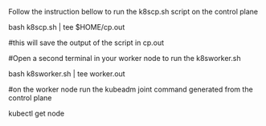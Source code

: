 
Follow the instruction bellow to run the k8scp.sh script on the control plane

bash k8scp.sh | tee $HOME/cp.out

#this will save the output of the script in cp.out 


#Open a second terminal in your worker node to run the k8sworker.sh


bash k8sworker.sh | tee worker.out


#on the worker node run the kubeadm joint command generated from the control plane

kubectl get node
